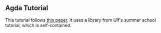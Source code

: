 ## Agda Tutorial

This tutorial follows [this paper](http://www.cse.chalmers.se/~ulfn/papers/afp08/tutorial.pdf).
It uses a library from Ulf's summer school tutorial, which is self-contained.
